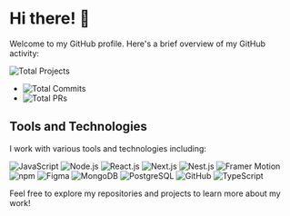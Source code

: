 # Hi there! 👋

Welcome to my GitHub profile. Here's a brief overview of my GitHub activity:

![Total Projects](https://img.shields.io/badge/Total%20Projects-28-blue)
- ![Total Commits](https://img.shields.io/badge/Total%20Commits-633-brightgreen)
- ![Total PRs](https://img.shields.io/badge/Total%20PRs-101-orange)

## Tools and Technologies

I work with various tools and technologies including:

![JavaScript](https://img.shields.io/badge/JavaScript-ES6-yellow)
![Node.js](https://img.shields.io/badge/Node.js-Latest-brightgreen)
![React.js](https://img.shields.io/badge/React.js-Latest-blue)
![Next.js](https://img.shields.io/badge/Next.js-Latest-black)
![Nest.js](https://img.shields.io/badge/Nest.js-Latest-red)
![Framer Motion](https://img.shields.io/badge/Framer%20Motion-Latest-brightpink)
![npm](https://img.shields.io/badge/npm-Latest-red)
![Figma](https://img.shields.io/badge/Figma-Latest-purple)
![MongoDB](https://img.shields.io/badge/MongoDB-Latest-green)
![PostgreSQL](https://img.shields.io/badge/PostgreSQL-Latest-blue)
![GitHub](https://img.shields.io/badge/GitHub-Latest-lightgrey)
![TypeScript](https://img.shields.io/badge/TypeScript-Latest-blueviolet)

Feel free to explore my repositories and projects to learn more about my work!
